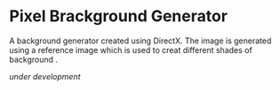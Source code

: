 # **Pixel Brackground Generator**

A background generator created using DirectX. The image is generated using a reference image which is used to creat different shades of background .

*under development*
